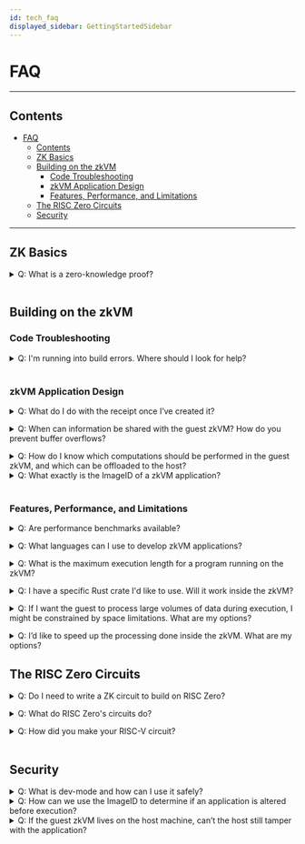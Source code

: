 ```yaml
---
id: tech_faq
displayed_sidebar: GettingStartedSidebar
---
```


# FAQ

---

## Contents

- [FAQ](#faq)
  - [Contents](#contents)
  - [ZK Basics](#zk-basics)
  - [Building on the zkVM](#building-on-the-zkvm)
    - [Code Troubleshooting](#code-troubleshooting)
    - [zkVM Application Design](#zkvm-application-design)
    - [Features, Performance, and Limitations](#features-performance-and-limitations)
  - [The RISC Zero Circuits](#the-risc-zero-circuits)
  - [Security](#security)

---

## ZK Basics

<a class="anchor" id="zkp"></a>

<details closed>
<summary>
Q: What is a zero-knowledge proof?
</summary>
A zero-knowledge proof (or ZKP) is <a href="https://en.wikipedia.org/wiki/Zero-knowledge_proof">"a method by which one party (the prover) can prove to another party (the verifier) that a given statement is true [without] conveying any additional information"</a>.
RISC Zero's zkVM makes it easy to produce ZKPs to prove the correct execution of arbitrary code. <br/>
<br/>
When Alice executes code inside the zkVM, Alice gets back a <a href="https://dev.risczero.com/terminology#receipt">receipt</a>.
Alice can pass the receipt to Bob, who can then <a href="https://dev.risczero.com/terminology#verify">verify</a> the receipt.
<br/>
<br/>
By verifying the receipt, Bob can confirm that the expected code executed and produced the asserted results.
Any inputs Alice passes to the program during execution will be private unless Alice chooses to share them.
</details>
 <br/>

## Building on the zkVM

### Code Troubleshooting

<a class="anchor" id="build-errors"></a>

<details closed>
<summary>
Q: I'm running into build errors. Where should I look for help?
</summary>
A: Some known issues and workarounds are tracked on GitHub under the <a href="https://github.com/risc0/risc0/issues?q=is%3Aissue+is%3Aopen+label%3A%22rust+guest+workarounds%22">"rust guest workarounds"</a> tag.
If you can't find your problem here you can open a <a href="https://github.com/risc0/risc0/issues">new issue</a> or reach out to us on <a href="https://discord.gg/risczero">Discord</a>.
</details>
<br/>

### zkVM Application Design

<a class="anchor" id="using-receipts"></a>

<details closed>
<summary>
Q:
What do I do with the receipt once I’ve created it?
</summary>
A:
After Alice creates a <a href="https://dev.risczero.com/terminology#receipt">receipt</a>, she'll typically pass it to Bob who will want to <a href="https://dev.risczero.com/terminology#verify">verify</a> its authenticity.
At a minimum, Bob will need access to the <a href="https://dev.risczero.com/terminology#image-id">ImageID</a> of the expected program.
For most cases, Bob will want to know what code was run, and will therefore also want the <a href="https://dev.risczero.com/terminology#elf-binary">ELF file</a> or the source code that generated it.
Bob can verify the receipt was created by this code by constructing the <a href="https://dev.risczero.com/terminology#image-id">ImageID</a> from the given ELF file and using it for verification. <br/>
<br/>
In our <a href="https://github.com/risc0/risc0/tree/v0.18.0/examples">examples</a>, the receipt is generated and verified within the same program, but typically the receipt will be passed to a third party for verification.
</details>

<a class="anchor" id="io-buffer-overflows"></a>

<details closed>
<summary>
Q:  When can information be shared with the guest zkVM? How do you prevent buffer overflows?
</summary>
A:
Data can be sent during program execution from the host to the guest via a memory map.
The host-writeable memory is write-once, meaning that adjacent memory regions cannot be overwritten and executed.
</details>

<a class="anchor" id="what-should-guest-do"></a>

<details closed>
<summary>
Q:
How do I know which computations should be performed in the guest zkVM, and which can be offloaded to the host?
</summary>
A: If you don't need to perform a computation securely, if others don't rely on it, and if it doesn't produce outputs that others rely on, it can probably be performed outside of the zkVM. <br/>
<br/>
However, consider that code run in the RISC Zero zkVM can be shown to behave as expected even on a host that is entirely untrusted.
To get the most value out of this guarantee, we recommend dividing the computational labor with an untrusted host in mind.
That is, other parties should not need to trust the host's output or operations in order to benefit from the work done in the zkVM.
</details>

<details closed>
<a class="anchor" id="image-id"></a>
<summary>
Q:
What exactly is the ImageID of a zkVM application?
</summary>
A: The ImageID is a unique identifier given to a zkVM application. It cryptographically relates the application binary (ELF) to its produced receipts. This bound is a critical security property that ensures applications run unaltered.

Specifically, the ImageID is a Merklization of the initial zkVM memory state, or MemoryImage, produced when the zkVM loads the application binary. The memory state is hashed to produce a single deterministic value via a pure function resembling:

```rust ignore
fn compute_image_id(used_elf_pages, page_size, page_table_addr, pc) -> ImageID
```

Note: Only the loaded parts of the application binary, `used_elf_pages,` are utilized to calculate the ImageID. Consequently, the hashing does not include elements of a compiled binary that do not affect program meaning, e.g., debug information and timestamps.

As a consequence, _functionally equivilant_ binaries, from the zkVM perspective, will result in identical ImageIDs. However, the compiled binaries (ELFs) may be bitwise different if hashed directly from disk. _This does not affect the zkVM security model._

</details>
<br/>

### Features, Performance, and Limitations

<a class="anchor" id="benchmarks"></a>

<details closed>
<summary>
Q: Are performance benchmarks available?
</summary>
A: Yes. We have a <a href="https://dev.risczero.com/datasheet.pdf">datasheet</a> with performance benchmarks, and you can also generate your own benchmarks. More details are available on the <a href="https://dev.risczero.com/zkvm/benchmarks">benchmarks page</a>.
</details>

<a class="anchor" id="language-support"></a>

<details closed>
<summary>
Q: What languages can I use to develop zkVM applications?
</summary>
A: We recommend Rust for writing zkVM applications.
Although technically the zkVM can execute any RISC-V code, we only have documentation and API support for Rust development.
Development in C++ is also possible, but proceed at your own risk.
You can reference the <a href="https://github.com/risc0/risc0/tree/v0.11.0/examples/cpp">examples in C++</a> that were included in the 0.11 release, although we've made substantial changes since that release, and we're available to answer questions on <a href="https://discord.gg/risczero"> Discord</a> as needed.
</details>

<a class="anchor" id="max-length"></a>

<details closed>
<summary>
Q: What is the maximum execution length for a program running on the zkVM?
</summary>
A: Since we added support for <a href="https://www.risczero.com/news/continuations"> continuations</a>, the execution length can be very large.
So far, we've made proofs for executions that exceed 4 billion cycles, and there's plenty of room to expand that further.
</details>

<a class="anchor" id="rust-crate"></a>

<details closed>
<summary>
Q: I have a specific Rust crate I'd like to use. Will it work inside the zkVM?
</summary>
A: Each night, we check the top 1000 Rust crates for zkVM compatibility.
You can see the results <a href="https://risc0.github.io/ghpages/dev/crate-validation/index.html"> here</a>.
As of this writing, 71% of the top 1000 Rust crates work inside the zkVM. <br/>
<br/>
If the crate you'd like to use isn't working, there may be a workaround <a href="https://github.com/risc0/risc0/issues?q=is%3Aissue+is%3Aopen+label%3A%22rust+guest+workarounds%22">here</a>.
If there's not already a workaround, please <a href="https://github.com/risc0/risc0/issues/new">open an issue</a> or reach out on <a href="https://discord.gg/risczero">Discord.</a>
</details>

<a class="anchor" id="large-data"></a>

<details closed>
<summary>
Q:
If I want the guest to process large volumes of data during execution, I might be constrained by space limitations. What are my options?
</summary>
A:
If data is loaded from the host to restrict guest program size, the most significant limitation on zkVM data processing is a constraint on instruction cycles.
Loading data into the guest costs instruction cycles, as does data processing.

There are workarounds for data limitations if the data is only included to ensure that its integrity becomes part of the proof of computation.
If the data can be processed externally and simply needs to be verifiably unchanged, consider processing data externally and sending the guest a Merkle proof or (if no processing is needed) generating a SHA of a large dataset.

In the future, we plan to lift these processing limitations using continuations and recursion.

</details>

<a class="anchor" id="acceleration"></a>

<details closed>
<summary>
Q:
I’d like to speed up the processing done inside the zkVM. What are my options?
</summary>
A:
For cryptographic operations, it is possible to build ‘accelerator’ circuits such as our implementation of SHA26.
Fast cryptography is sufficient to support many ‘DeFi’ applications.
For many other applications, it is possible to perform most computation on the host (outside the zkVM) and then verify the results in the zkVM.
</details>

## The RISC Zero Circuits

<a class="anchor" id="dont-write-circuits"></a>

<details closed>
<summary>
Q: Do I need to write a ZK circuit to build on RISC Zero?
</summary>
A: No!
We take care of the circuit building so that you can focus on building applications.
Everything you'll need to build is outlined in the <a href="https://dev.risczero.com/zkvm">zkVM docs</a> and the <a href="https://dev.risczero.com/bonsai">Bonsai docs</a>.
</details>

<a class="anchor" id="circuits"></a>

<details closed>
<summary>
Q: What do RISC Zero's circuits do?
</summary>
RISC Zero has three circuits: one that executes RISC-V code, one that's used for recursion, and one that is used for a STARK-to-SNARK conversion.

- The RISC-V circuit receives an ELF binary file as a public input and private inputs from the host; the output of the RISC-V circuit is a receipt.
- The recursion circuit is specialized to prove the verification of RISC Zero receipts; this circuit is used in order to compress many RISC Zero receipts into a single receipt.
- The STARK-to-SNARK circuit is used to translate a STARK proof into a SNARK proof, which enables on-chain verification.

</details>

<a class="anchor" id="building-our-circuit"></a>

<details closed>
<summary>
Q: How did you make your RISC-V circuit?
</summary>
A: The RISC-V circuit is found in step.cpp.inc and is generated by the make-circuit program. It consists of:

- Code to emulate RISC-V, including decoding RISC-V instructions and constructing the execution trace.
- Code to evaluate the constraint polynomials that check the execution trace.
- Auxiliary data to support structures such as ‘taps’.

Because the data structures supporting all three of these need to match very carefully, we created a ‘circuit compiler’ program that generates code for all three of these systems.

</details>

<br/>

## Security

<a class="anchor" id="dev-mode"></a>

<details closed>
<summary>
Q:
What is dev-mode and how can I use it safely?
</summary>
A: We support a development-only mode for standalone risc0 projects in which code is executed but not proven. This adds efficiency to the development cycle during development stages where proving correct execution is not yet critical.

A risc0 project in dev-mode supports ([fake](https://docs.rs/risc0-zkvm/0.19.0/risc0_zkvm/enum.InnerReceipt.html#variant.Fake)) receipt creation and pass-through (fake) 'verification' function, so that dev-mode may be switched on and off without impacting project workflows.
In particular, receipts generated in dev-mode still include public outputs written to the [journal](https://dev.risczero.com/terminology#journal).

However, because the proving process is bypassed, receipts generated in dev-mode will fail a standard receipt verification check. Only when the verifier is also built in dev-mode will it perform pass-through 'verification' of the fake receipt.

**To keep this mode out of production environments, we recommend building production-ready projects with the "disable-dev-mode" [feature flag](https://github.com/risc0/risc0/#feature-flags); it is absent by default.**

Only projects built without this flag may run dev-mode. Enabling dev-mode requires also that the environment variable `RISC0_DEV_MODE` be set.

As additional protection, if the dev-mode [environment variable](https://docs.rs/risc0-zkvm/0.18.0/risc0_zkvm/fn.is_dev_mode.html) is present alongside a project built with the "disable-dev-mode" feature flag, the project will panic.

For further reference, take a look at the table below. To learn more about usage, see the [risc0 project README](https://github.com/risc0/risc0/#readme). For a closer look at implementation, take a look at the [dev-mode source](https://github.com/risc0/risc0/blob/v0.19.0-rc.1/risc0/zkvm/src/host/server/prove/dev_mode.rs).

|                               | `disable-dev-mode` off   | `disable-dev-mode` on    |
| ----------------------------- | ------------------------ | ------------------------ |
| RISC0_DEV_MODE=true           | dev-mode activated       | Prover panic             |
| RISCO_DEV_MODE={false, unset} | Default project behavior | Default project behavior |

</details>
<a class="anchor" id="image-id-security"></a>
<details closed>
<summary>
Q:
How can we use the ImageID to determine if an application is altered before execution?
</summary>
A: The ImageID is determined from an application's compiled binary (ELF),  explained in detail <a href="https://dev.risczero.com/tech_faq#image-id">above.</a>

Someone wishing to confirm that a receipt corresponds to specific Rust source code can locally reproduce a binary targeting the RISC Zero zkVM using our reproducible build tool and verify that the resulting ImageID matches the ImageID in the receipt.

For example, building our [builtin zkVM test functions](https://github.com/risc0/risc0/tree/main/risc0/zkvm/methods/guest):

```bash
cargo risczero build --manifest-path risc0/zkvm/methods/guest/Cargo.toml
```

will produce similar output to:

```bash
ELFs ready at:
ImageID: 417778745b43c82a20db33a55c2b1d6e0805e0fa7eec80c9654e7321121e97af - "target/riscv-guest/riscv32im-risc0-zkvm-elf/docker/risc0_zkvm_methods_guest/multi_test"
ImageID: c7c399c25ecf26b79e987ed060efce1f0836a594ad1059b138b6ed2f123dad38 - "target/riscv-guest/riscv32im-risc0-zkvm-elf/docker/risc0_zkvm_methods_guest/hello_commit"
ImageID: a51a4b747f18b7e5f36a016bdd6f885e8293dbfca2759d6667a6df8edd5f2489 - "target/riscv-guest/riscv32im-risc0-zkvm-elf/docker/risc0_zkvm_methods_guest/slice_io"
```

These ImageIDs will stay consistent across all builds due to a containerized process working together with Cargo working norms. You can find more about our reproducible builds and how we test them in this [pull request.](https://github.com/risc0/risc0/pull/799)

</details>
<a class="anchor" id="tampering-with-code"></a>
<details closed>
<summary>
Q: If the guest zkVM lives on the host machine, can’t the host still tamper with the application?
</summary>
A: Like other zk-STARKs, RISC Zero’s implementation makes it cryptographically infeasible to generate an invalid receipt:

- If the binary is modified, then the receipt’s seal will not match the ImageID of the expected binary.
- If the execution is modified, then the execution trace will be invalid.
- If the output is modified, then the journal’s hash will not match the hash recorded in the receipt.
</details>
